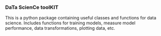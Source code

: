 ### DaTa ScienCe toolKIT

This is a python package containing useful classes and functions for data science. Includes functions for training models, measure model performance, data transformations, plotting data, etc.
